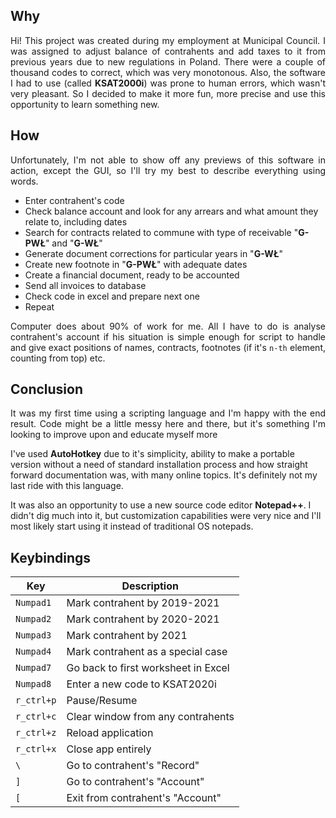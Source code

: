 ## Why
<p align="justify">
Hi! This project was created during my employment at Municipal Council. I was assigned to adjust balance of contrahents and add taxes to it from previous years due to new regulations in Poland. There were a couple of thousand codes to correct, which was very monotonous. Also, the software I had to use (called <b>KSAT2000i</b>) was prone to human errors, which wasn't very pleasant. So I decided to make it more fun, more precise and use this opportunity to learn something new.
</p>

## How
<p align="justify">
Unfortunately, I'm not able to show off any previews of this software in action, except the GUI, so I'll try my best to describe everything using words.
</p>

- Enter contrahent's code
- Check balance account and look for any arrears and what amount they relate to, including dates
- Search for contracts related to commune with type of receivable "**G-PWŁ**" and "**G-WŁ**"
- Generate document corrections for particular years in "**G-WŁ**"
- Create new footnote in "**G-PWŁ**" with adequate dates
- Create a financial document, ready to be accounted
- Send all invoices to database
- Check code in excel and prepare next one
- Repeat
  
<p align="justify">
Computer does about 90% of work for me. All I have to do is analyse contrahent's account if his situation is simple enough for script to handle and give exact positions of names, contracts, footnotes (if it's <code>n-th</code> element, counting from top) etc.
</p>
  
## Conclusion
<p align="justify">
It was my first time using a scripting language and I'm happy with the end result. Code might be a little messy here and there, but it's something I'm looking to improve upon and educate myself more  
  
I've used <b>AutoHotkey</b> due to it's simplicity, ability to make a portable version without a need of standard installation process and how straight forward documentation was, with many online topics. It's definitely not my last ride with this language.  
  
It was also an opportunity to use a new source code editor <b>Notepad++</b>. I didn't dig much into it, but customization capabilities were very nice and I'll most likely start using it instead of traditional OS notepads.
</p>

## Keybindings

| Key | Description |
| --- | --- |
| `Numpad1` | Mark contrahent by 2019-2021 |
| `Numpad2` | Mark contrahent by 2020-2021 |
| `Numpad3` | Mark contrahent by 2021 |
| `Numpad4` | Mark contrahent as a special case |
| `Numpad7` | Go back to first worksheet in Excel |
| `Numpad8` | Enter a new code to KSAT2020i |
| `r_ctrl+p` | Pause/Resume |
| `r_ctrl+c` | Clear window from any contrahents |
| `r_ctrl+z` | Reload application |
| `r_ctrl+x` | Close app entirely |
| `\` | Go to contrahent's "Record" |
| `]` | Go to contrahent's "Account" |
| `[` | Exit from contrahent's "Account" |
